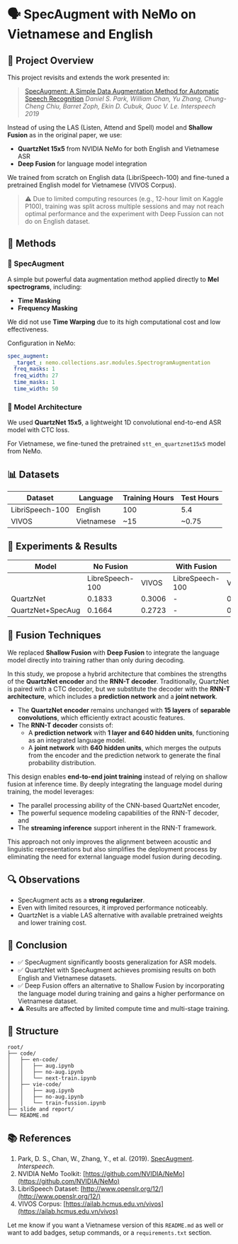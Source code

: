 # 🗣️ SpecAugment with NeMo on Vietnamese and English

## 📘 Project Overview

This project revisits and extends the work presented in:

> [SpecAugment: A Simple Data Augmentation Method for Automatic Speech Recognition](https://www.isca-archive.org/interspeech_2019/park19e_interspeech.pdf)
> *Daniel S. Park, William Chan, Yu Zhang, Chung-Cheng Chiu, Barret Zoph, Ekin D. Cubuk, Quoc V. Le. Interspeech 2019*

Instead of using the LAS (Listen, Attend and Spell) model and **Shallow Fusion** as in the original paper, we use:

* **QuartzNet 15x5** from NVIDIA NeMo for both English and Vietnamese ASR
* **Deep Fusion** for language model integration

We trained from scratch on English data (LibriSpeech-100) and fine-tuned a pretrained English model for Vietnamese (VIVOS Corpus).

> ⚠ Due to limited computing resources (e.g., 12-hour limit on Kaggle P100), training was split across multiple sessions and may not reach optimal performance and the experiment with Deep Fussion can not do on English dataset.

## 🧪 Methods

### 🔁 SpecAugment

A simple but powerful data augmentation method applied directly to **Mel spectrograms**, including:

* **Time Masking**
* **Frequency Masking**

We did not use **Time Warping** due to its high computational cost and low effectiveness.

Configuration in NeMo:

```yaml
spec_augment:
  _target_: nemo.collections.asr.modules.SpectrogramAugmentation
  freq_masks: 1
  freq_width: 27
  time_masks: 1
  time_width: 50
```

### 🧠 Model Architecture

We used **QuartzNet 15x5**, a lightweight 1D convolutional end-to-end ASR model with CTC loss.

For Vietnamese, we fine-tuned the pretrained `stt_en_quartznet15x5` model from NeMo.


## 📊 Datasets

| Dataset         | Language   | Training Hours | Test Hours |
| --------------- | ---------- | -------------- | ---------- |
| LibriSpeech-100 | English    | 100            | 5.4        |
| VIVOS           | Vietnamese | \~15           | \~0.75     |

## 🧪 Experiments & Results

| Model              | No Fusion           |                    | With Fusion        |                    |
|--------------------|---------------------|--------------------|--------------------|--------------------|
|                    | LibreSpeech-100     | VIVOS              | LibreSpeech-100    | VIVOS              |
| QuartzNet          | 0.1833              | 0.3006             | -                  | 0.2739             |
| QuartzNet+SpecAug  | 0.1664              | 0.2723             | -                  | 0.2310             |


## 🔁 Fusion Techniques

We replaced **Shallow Fusion** with **Deep Fusion** to integrate the language model directly into training rather than only during decoding.

In this study, we propose a hybrid architecture that combines the strengths of the **QuartzNet encoder** and the **RNN-T decoder**. Traditionally, QuartzNet is paired with a CTC decoder, but we substitute the decoder with the **RNN-T architecture**, which includes a **prediction network** and a **joint network**.

- The **QuartzNet encoder** remains unchanged with **15 layers** of **separable convolutions**, which efficiently extract acoustic features.
- The **RNN-T decoder** consists of:
  - A **prediction network** with **1 layer and 640 hidden units**, functioning as an integrated language model.
  - A **joint network** with **640 hidden units**, which merges the outputs from the encoder and the prediction network to generate the final probability distribution.

This design enables **end-to-end joint training** instead of relying on shallow fusion at inference time. By deeply integrating the language model during training, the model leverages:
- The parallel processing ability of the CNN-based QuartzNet encoder,
- The powerful sequence modeling capabilities of the RNN-T decoder, and
- The **streaming inference** support inherent in the RNN-T framework.

This approach not only improves the alignment between acoustic and linguistic representations but also simplifies the deployment process by eliminating the need for external language model fusion during decoding.


## 🔍 Observations

* SpecAugment acts as a **strong regularizer**.
* Even with limited resources, it improved performance noticeably.
* QuartzNet is a viable LAS alternative with available pretrained weights and lower training cost.


## 📌 Conclusion

* ✅ SpecAugment significantly boosts generalization for ASR models.
* ✅ QuartzNet with SpecAugment achieves promising results on both English and Vietnamese datasets.
* ✅ Deep Fusion offers an alternative to Shallow Fusion by incorporating the language model during training and gains a higher performance on Vietnamese dataset.
* ⚠ Results are affected by limited compute time and multi-stage training.

## 📂 Structure

```
root/
├── code/
│   ├── en-code/
│   │   ├── aug.ipynb
│   │   ├── no-aug.ipynb
│   │   └── next-train.ipynb
│   ├── vie-code/
│   │   ├── aug.ipynb
│   │   ├── no-aug.ipynb
│   │   └── train-fussion.ipynb
├── slide and report/
└── README.md
```

## 📚 References

1. Park, D. S., Chan, W., Zhang, Y., et al. (2019). [SpecAugment](https://www.isca-archive.org/interspeech_2019/park19e_interspeech.pdf). *Interspeech*.
2. NVIDIA NeMo Toolkit: [https://github.com/NVIDIA/NeMo](https://github.com/NVIDIA/NeMo)
3. LibriSpeech Dataset: [http://www.openslr.org/12/](http://www.openslr.org/12/)
4. VIVOS Corpus: [https://ailab.hcmus.edu.vn/vivos](https://ailab.hcmus.edu.vn/vivos)

Let me know if you want a Vietnamese version of this `README.md` as well or want to add badges, setup commands, or a `requirements.txt` section.
